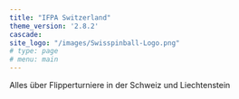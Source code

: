 ```yaml
---
title: "IFPA Switzerland"
theme_version: '2.8.2'
cascade:
site_logo: "/images/Swisspinball-Logo.png"
# type: page
# menu: main
---
```

Alles über Flipperturniere in der Schweiz und Liechtenstein
